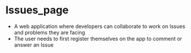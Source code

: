 # Issues_page
- A web application where developers can collaborate to work on Issues and problems they are facing
- The user needs to first register themselves on the app to comment or answer an Issue

